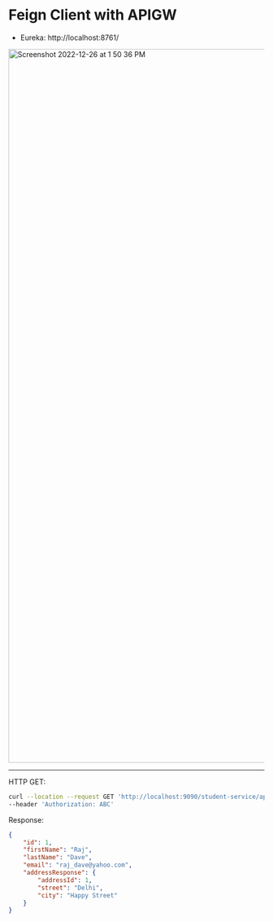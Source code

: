 # Feign Client with APIGW

- Eureka: http://localhost:8761/

<img width="1402" alt="Screenshot 2022-12-26 at 1 50 36 PM" src="https://user-images.githubusercontent.com/54174687/209524123-92b3e43e-a094-451e-b378-288dbbc47f40.png">

-------

HTTP GET: 

```sh
curl --location --request GET 'http://localhost:9090/student-service/api/student/getById/1' \
--header 'Authorization: ABC'
```

Response:

```json
{
    "id": 1,
    "firstName": "Raj",
    "lastName": "Dave",
    "email": "raj_dave@yahoo.com",
    "addressResponse": {
        "addressId": 1,
        "street": "Delhi",
        "city": "Happy Street"
    }
}
```
